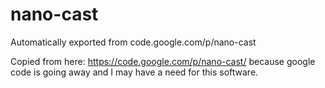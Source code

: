 # nano-cast
Automatically exported from code.google.com/p/nano-cast

Copied from here: https://code.google.com/p/nano-cast/ because google code is going away and I may have a need for this software.
